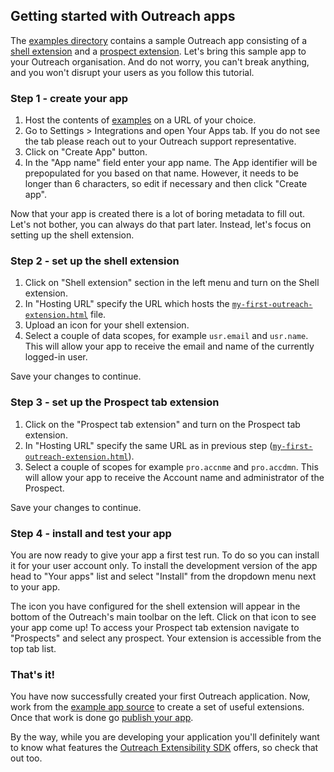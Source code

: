 ## Getting started with Outreach apps

The [examples directory](/examples/dist) contains a sample Outreach app consisting of a
[shell extension](extension-types.md#shell-extension) and a
[prospect extension](extension-types.md#prospect-tab-extension). Let's bring this sample app to your Outreach
organisation. And do not worry, you can't break anything, and you won't disrupt your users as you follow this tutorial.

### Step 1 - create your app

1. Host the contents of [examples](/examples/dist) on a URL of your choice.
2. Go to Settings > Integrations and open Your Apps tab. If you do not see the tab please reach out to your Outreach
   support representative.
3. Click on "Create App" button.
4. In the "App name" field enter your app name. The App identifier will be prepopulated for you based on that name.
   However, it needs to be longer than 6 characters, so edit if necessary and then click "Create app".

Now that your app is created there is a lot of boring metadata to fill out. Let's not bother, you can always do that
part later. Instead, let's focus on setting up the shell extension.

### Step 2 - set up the shell extension

1. Click on "Shell extension" section in the left menu and turn on the Shell extension.
2. In "Hosting URL" specify the URL which hosts the
   [`my-first-outreach-extension.html`](/examples/dist/my-first-outreach-extension.html) file.
3. Upload an icon for your shell extension.
4. Select a couple of data scopes, for example `usr.email` and `usr.name`. This will allow your app to receive the email
   and name of the currently logged-in user.

Save your changes to continue.

### Step 3 - set up the Prospect tab extension

1. Click on the "Prospect tab extension" and turn on the Prospect tab extension.
2. In "Hosting URL" specify the same URL as in previous step
   ([`my-first-outreach-extension.html`](/examples/dist/my-first-outreach-extension.html)).
3. Select a couple of scopes for example `pro.accnme` and `pro.accdmn`. This will allow your app to receive the Account
   name and administrator of the Prospect.

Save your changes to continue.

### Step 4 - install and test your app

You are now ready to give your app a first test run. To do so you can install it for your user account only. To install
the development version of the app head to "Your apps" list and select "Install" from the dropdown menu next to your
app.

The icon you have configured for the shell extension will appear in the bottom of the Outreach's main toolbar on the
left. Click on that icon to see your app come up! To access your Prospect tab extension navigate to "Prospects" and
select any prospect. Your extension is accessible from the top tab list.

### That's it!

You have now successfully created your first Outreach application. Now, work from the [example app source](/examples) to
create a set of useful extensions. Once that work is done go
[publish your app](developer-portal.md#creating-and-publishing-apps).

By the way, while you are developing your application you'll definitely want to know what features the
[Outreach Extensibility SDK](sdk.md) offers, so check that out too.
